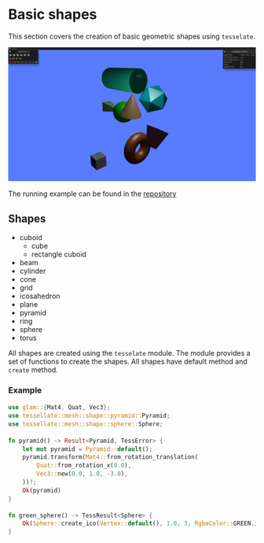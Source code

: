 # Basic shapes

This section covers the creation of basic geometric shapes using `tesselate`.

![Example](assets/bshapes.png) 

The running example can be found 
in the <a href="https://github.com/besok/tessellate/tree/main/examples/basic_shapes" target="_blank">repository</a>

## Shapes
 - cuboid
   - cube
   - rectangle cuboid
 - beam
 - cylinder
 - cone
 - grid
 - icosahedron
 - plane
 - pyramid
 - ring
 - sphere
 - torus

All shapes are created using the `tesselate` module. 
The module provides a set of functions to create the shapes.
All shapes have  default method and `create` method.

### Example

```rust
use glam::{Mat4, Quat, Vec3};
use tessellate::mesh::shape::pyramid::Pyramid;
use tessellate::mesh::shape::sphere::Sphere;

fn pyramid() -> Result<Pyramid, TessError> {
    let mut pyramid = Pyramid::default();
    pyramid.transform(Mat4::from_rotation_translation(
        Quat::from_rotation_x(0.0),
        Vec3::new(0.0, 1.0, -3.0),
    ))?;
    Ok(pyramid)
}

fn green_sphere() -> TessResult<Sphere> {
    Ok(Sphere::create_ico(Vertex::default(), 1.0, 3, RgbaColor::GREEN.into()))
}

```
